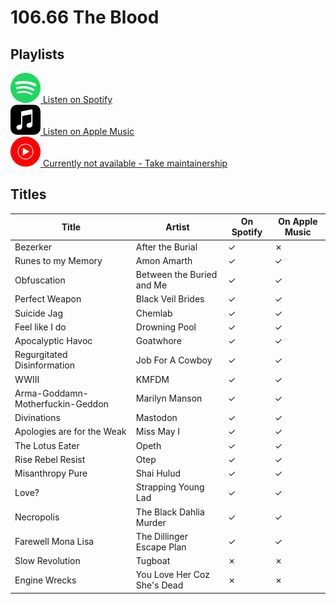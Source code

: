 # 106.66 The Blood

## Playlists

[![Spotify Icon](../../.assets/spotify.svg "Listen on Spotify") Listen on Spotify](https://open.spotify.com/playlist/3OvIlql6JokPvr6OAgTyqw)  
[![Spotify Icon](../../.assets/applemusic.svg "Listen on Apple Music") Listen on Apple Music](https://itunes.apple.com/de/playlist/pl.u-g3l1fMEbzdR)  
[![Spotify Icon](../../.assets/youtubemusic.svg "Listen on Youtube Music") Currently not available - Take maintainership](https://github.com/MarauderXtreme/video-game-radiostation-playlists/fork)

## Titles

| Title                            | Artist                      | On Spotify | On Apple Music |
| -------------------------------- | --------------------------- | ---------- | -------------- |
| Bezerker                         | After the Burial            | ✓          | ✗              |
| Runes to my Memory               | Amon Amarth                 | ✓          | ✓              |
| Obfuscation                      | Between the Buried and Me   | ✓          | ✓              |
| Perfect Weapon                   | Black Veil Brides           | ✓          | ✓              |
| Suicide Jag                      | Chemlab                     | ✓          | ✓              |
| Feel like I do                   | Drowning Pool               | ✓          | ✓              |
| Apocalyptic Havoc                | Goatwhore                   | ✓          | ✓              |
| Regurgitated Disinformation      | Job For A Cowboy            | ✓          | ✓              |
| WWIII                            | KMFDM                       | ✓          | ✓              |
| Arma-Goddamn-Motherfuckin-Geddon | Marilyn Manson              | ✓          | ✓              |
| Divinations                      | Mastodon                    | ✓          | ✓              |
| Apologies are for the Weak       | Miss May I                  | ✓          | ✓              |
| The Lotus Eater                  | Opeth                       | ✓          | ✓              |
| Rise Rebel Resist                | Otep                        | ✓          | ✓              |
| Misanthropy Pure                 | Shai Hulud                  | ✓          | ✓              |
| Love?                            | Strapping Young Lad         | ✓          | ✓              |
| Necropolis                       | The Black Dahlia Murder     | ✓          | ✓              |
| Farewell Mona Lisa               | The Dillinger Escape Plan   | ✓          | ✓              |
| Slow Revolution                  | Tugboat                     | ✗          | ✗              |
| Engine Wrecks                    | You Love Her Coz She's Dead | ✗          | ✗              |
